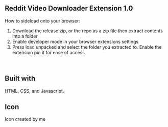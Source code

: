 ## Reddit Video Downloader Extension 1.0 <br>
How to sideload onto your browser: 
1. Download the release zip, or the repo as a zip file then extract contents into a folder
2. Enable developer mode in your browser extensions settings
3. Press load unpacked and select the folder you extracted to. Enable the extension pin it for ease of access
<br>

## Built with 
HTML, CSS, and Javascript.
<br>
## Icon
Icon created by me
